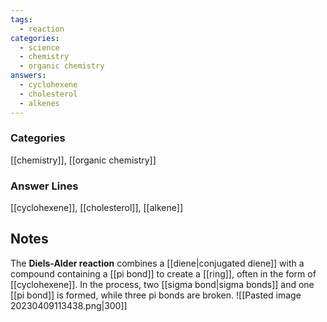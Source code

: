 ```yaml
---
tags:
  - reaction
categories:
  - science
  - chemistry
  - organic chemistry
answers:
  - cyclohexene
  - cholesterol
  - alkenes
---
```

### Categories
[[chemistry]], [[organic chemistry]]
### Answer Lines
[[cyclohexene]], [[cholesterol]], [[alkene]]
## Notes
The **Diels-Alder reaction** combines a [[diene|conjugated diene]] with a compound containing a [[pi bond]] to create a [[ring]], often in the form of [[cyclohexene]]. In the process, two [[sigma bond|sigma bonds]] and one [[pi bond]] is formed, while three pi bonds are broken.
![[Pasted image 20230409113438.png|300]]
